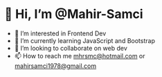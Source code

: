 # 👋 Hi, I’m @Mahir-Samci
- 👀 I’m interested in Frontend Dev
- 🌱 I’m currently learning JavaScript and Bootstrap
- 💞️ I’m looking to collaborate on web dev
- 📫 How to reach me mhrsmc@hotmail.com or mahirsamci1978@gmail.com

<!---
Mahir-Samci/Mahir-Samci is a ✨ special ✨ repository because its `README.md` (this file) appears on your GitHub profile.
You can click the Preview link to take a look at your changes.
--->
